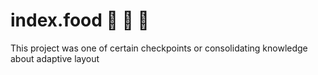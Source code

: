 # index.food    🍔 🍭 🍏
<p>This project was one of certain checkpoints or consolidating knowledge about adaptive layout</p>
